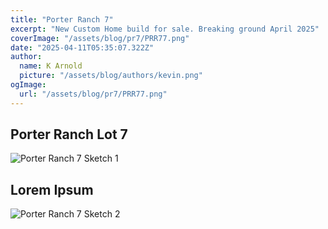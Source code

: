 ```yaml
---
title: "Porter Ranch 7"
excerpt: "New Custom Home build for sale. Breaking ground April 2025"
coverImage: "/assets/blog/pr7/PRR77.png"
date: "2025-04-11T05:35:07.322Z"
author:
  name: K Arnold
  picture: "/assets/blog/authors/kevin.png"
ogImage:
  url: "/assets/blog/pr7/PRR77.png"
---
```


## Porter Ranch Lot 7

![Porter Ranch 7 Sketch 1](/assets/blog/pr7/sketch.jpeg)

## Lorem Ipsum

![Porter Ranch 7 Sketch 2](/assets/blog/pr7/sketch2.JPG)